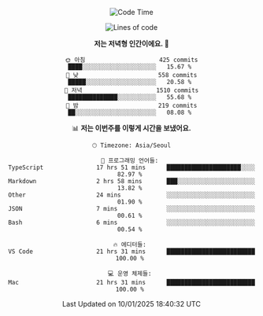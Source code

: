 <div align='center'>
 
<!--START_SECTION:waka-->
![Code Time](http://img.shields.io/badge/Code%20Time-4%2C062%20hrs%2043%20mins-blue)

![Lines of code](https://img.shields.io/badge/%EC%A0%80%EB%8A%94%20%EC%97%AC%ED%83%9C%EA%B9%8C%EC%A7%80%20-1.5%20million%20%EC%A4%84%EC%9D%98%20%EC%BD%94%EB%93%9C%EB%A5%BC%20%EC%9E%91%EC%84%B1%ED%96%88%EC%96%B4%EC%9A%94.-blue)

**저는 저녁형 인간이에요. 🦉** 

```text
🌞 아침                     425 commits         ████░░░░░░░░░░░░░░░░░░░░░   15.67 % 
🌆 낮　                     558 commits         █████░░░░░░░░░░░░░░░░░░░░   20.58 % 
🌃 저녁                     1510 commits        ██████████████░░░░░░░░░░░   55.68 % 
🌙 밤　                     219 commits         ██░░░░░░░░░░░░░░░░░░░░░░░   08.08 % 
```


📊 **저는 이번주를 이렇게 시간을 보냈어요.** 

```text
🕑︎ Timezone: Asia/Seoul

💬 프로그래밍 언어들: 
TypeScript               17 hrs 51 mins      █████████████████████░░░░   82.97 % 
Markdown                 2 hrs 58 mins       ███░░░░░░░░░░░░░░░░░░░░░░   13.82 % 
Other                    24 mins             ░░░░░░░░░░░░░░░░░░░░░░░░░   01.90 % 
JSON                     7 mins              ░░░░░░░░░░░░░░░░░░░░░░░░░   00.61 % 
Bash                     6 mins              ░░░░░░░░░░░░░░░░░░░░░░░░░   00.54 % 

🔥 에디터들: 
VS Code                  21 hrs 31 mins      █████████████████████████   100.00 % 

💻 운영 체제들: 
Mac                      21 hrs 31 mins      █████████████████████████   100.00 % 
```


 Last Updated on 10/01/2025 18:40:32 UTC
<!--END_SECTION:waka-->
 </div>
<!---
Emewjin/Emewjin is a ✨ special ✨ repository because its `README.md` (this file) appears on your GitHub profile.
You can click the Preview link to take a look at your changes.
--->

